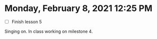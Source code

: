 # Monday, February  8, 2021 12:25 PM
- [ ] Finish lesson 5

Singing on. In class working on milestone 4. 
